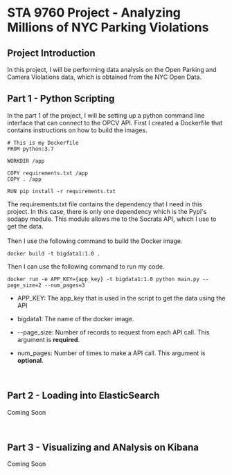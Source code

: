# STA 9760 Project - Analyzing Millions of NYC Parking Violations

## Project Introduction

In this project, I will be performing data analysis on the Open Parking and Camera Violations data, which is obtained from the NYC Open Data.

## Part 1 - Python Scripting

In the part 1 of the project, I will be setting up a python command line interface that can connect to the OPCV API. First I created a Dockerfile that contains instructions on how to build the images.

```
# This is my Dockerfile
FROM python:3.7

WORKDIR /app

COPY requirements.txt /app
COPY . /app

RUN pip install -r requirements.txt
```

The requirements.txt file contains the dependency that I need in this project. In this case, there is only one dependency which is the Pypl's sodapy module. This module allows me to the Socrata API, which I use to get the data. <br />
<br />
Then I use the following command to build the Docker image.

```
docker build -t bigdata1:1.0 .
```

Then I can use the following command to run my code.

```
docker run -e APP_KEY={app_key} -t bigdata1:1.0 python main.py --page_size=2 --num_pages=3
```

- APP_KEY: The app_key that is used in the script to get the data using the API

- bigdata1: The name of the docker image.

- --page_size: Number of records to request from each API call. This argument is **required**.

- num_pages: Number of times to make a API call. This argument is **optional**.

<br />

## Part 2 - Loading into ElasticSearch

Coming Soon

<br />

## Part 3 - Visualizing and ANalysis on Kibana

Coming Soon
